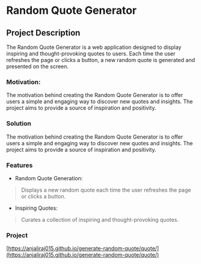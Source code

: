 # Random Quote Generator
## Project Description
The Random Quote Generator is a web application designed to display inspiring and thought-provoking quotes to users. Each time the user refreshes the page or clicks a button, a new random quote is generated and presented on the screen.
### Motivation:
The motivation behind creating the Random Quote Generator is to offer users a simple and engaging way to discover new quotes and insights. The project aims to provide a source of inspiration and positivity.
### Solution
The motivation behind creating the Random Quote Generator is to offer users a simple and engaging way to discover new quotes and insights. The project aims to provide a source of inspiration and positivity.
### Features
- Random Quote Generation:
>Displays a new random quote each time the user refreshes the page or clicks a button.
- Inspiring Quotes:
>Curates a collection of inspiring and thought-provoking quotes.
### Project
[https://anjaliraj015.github.io/generate-random-quote/quote/](https://anjaliraj015.github.io/generate-random-quote/quote/)
